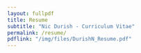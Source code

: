 ```yaml
---
layout: fullpdf
title: Resume
subtitle: "Nic Durish - Curriculum Vitae"
permalink: /resume/
pdflink: "/img/files/DurishN_Resume.pdf"
---
```


